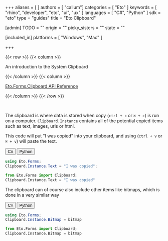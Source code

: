 +++
aliases = [ ]
authors = [ "callum"]
categories = [ "Eto" ]
keywords = [ "rhino", "developer", "eto", "ui", "ux" ]
languages = [ "C#", "Python" ]
sdk = "eto"
type = "guides"
title = "Eto Clipboard"

[admin]
TODO = ""
origin = ""
picky_sisters = ""
state = ""

[included_in]
platforms = [ "Windows", "Mac" ]

+++

{{< row >}}
{{< column >}}

An introduction to the System Clipboard

{{< /column >}}
{{< column >}}

[Eto.Forms.Clipboard API Reference](http://pages.picoe.ca/docs/api/html/T_Eto_Forms_Clipboard.htm)

{{< /column >}}
{{< /row >}}

</br>

The clipboard is where data is stored when copy (`ctrl + c` or `⌘ + c`) is run on a computer.
`Clipboard.Instance` contains all of the potential copied items such as text, images, urls or html.

This code will put "I was copied" into your clipboard, and using (`ctrl + v` or `⌘ + v`) will paste the text.
<div class="codetab">
  <button class="tablinks1" onclick="openCodeTab(event, 'cs1')" id="defaultOpen1">C#</button>
  <button class="tablinks1" onclick="openCodeTab(event, 'py1')">Python</button>
</div>

<div class="tab-content">
  <div class="codetab-content1" id="cs1">

```cs
using Eto.Forms;
Clipboard.Instance.Text = "I was copied";
```

  </div>
  <div class="codetab-content1" id="py1">

```py
from Eto.Forms import Clipboard;
Clipboard.Instance.Text = "I was copied"
```

  </div>
</div>

The clipboard can of course also include other items like bitmaps, which is done in a very similar way

<div class="codetab">
  <button class="tablinks2" onclick="openCodeTab(event, 'cs2')" id="defaultOpen2">C#</button>
  <button class="tablinks2" onclick="openCodeTab(event, 'py2')">Python</button>
</div>

<div class="tab-content">
  <div class="codetab-content2" id="cs2">

```cs
using Eto.Forms;
Clipboard.Instance.Bitmap = bitmap
```

  </div>
  <div class="codetab-content2" id="py2">

```py
from Eto.Forms import Clipboard;
Clipboard.Instance.Bitmap = bitmap
```

  </div>
</div>

